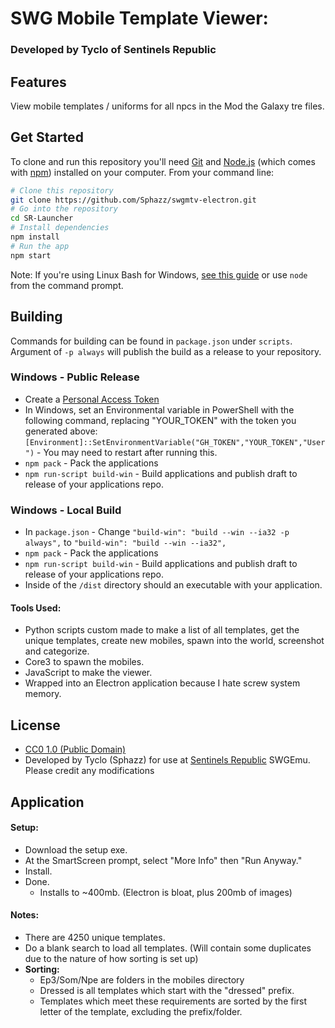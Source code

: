 # SWG Mobile Template Viewer:
### Developed by Tyclo of Sentinels Republic

## Features

View mobile templates / uniforms for all npcs in the Mod the Galaxy tre files.

## Get Started

To clone and run this repository you'll need [Git](https://git-scm.com) and [Node.js](https://nodejs.org/en/download/) (which comes with [npm](http://npmjs.com)) installed on your computer. From your command line:

```bash
# Clone this repository
git clone https://github.com/Sphazz/swgmtv-electron.git
# Go into the repository
cd SR-Launcher
# Install dependencies
npm install
# Run the app
npm start
```

Note: If you're using Linux Bash for Windows, [see this guide](https://www.howtogeek.com/261575/how-to-run-graphical-linux-desktop-applications-from-windows-10s-bash-shell/) or use `node` from the command prompt.

## Building

Commands for building can be found in `package.json` under `scripts`. Argument of `-p always` will publish the build as a release to your repository.

### Windows - Public Release
- Create a [Personal Access Token](https://help.github.com/articles/creating-a-personal-access-token-for-the-command-line/)
- In Windows, set an Environmental variable in PowerShell with the following command, replacing "YOUR_TOKEN" with the token you generated above: `[Environment]::SetEnvironmentVariable("GH_TOKEN","YOUR_TOKEN","User")` - You may need to restart after running this.
- `npm pack` - Pack the applications
- `npm run-script build-win` - Build applications and publish draft to release of your applications repo.

### Windows - Local Build
- In `package.json` - Change `"build-win": "build --win --ia32 -p always",` to `"build-win": "build --win --ia32",`
- `npm pack` - Pack the applications
- `npm run-script build-win` - Build applications and publish draft to release of your applications repo.
- Inside of the `/dist` directory should an executable with your application.

#### Tools Used:
- Python scripts custom made to make a list of all templates, get the unique templates, create new mobiles, spawn into the world, screenshot and categorize.
- Core3 to spawn the mobiles.
- JavaScript to make the viewer.
- Wrapped into an Electron application because I hate screw system memory.

## License
 - [CC0 1.0 (Public Domain)](LICENSE.md)
 - Developed by Tyclo (Sphazz) for use at [Sentinels Republic](https://swgsremu.com/) SWGEmu. Please credit any modifications

## Application

#### Setup:
 - Download the setup exe.
 - At the SmartScreen prompt, select "More Info" then "Run Anyway."
 - Install.
 - Done.
   - Installs to ~400mb. (Electron is bloat, plus 200mb of images)

#### Notes:
 - There are 4250 unique templates.
 - Do a blank search to load all templates. (Will contain some duplicates due to the nature of how sorting is set up)
 - **Sorting:**
   - Ep3/Som/Npe are folders in the mobiles directory
   - Dressed is all templates which start with the "dressed" prefix.
   - Templates which meet these requirements are sorted by the first letter of the template, excluding the prefix/folder.
